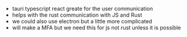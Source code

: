 - tauri typescript react greate for the user communication
- helps with the  rust communication with JS and Rust 
- we could also use electron but a little more complicated 
- will make a MFA  but we need this for js not rust unless it is possible 